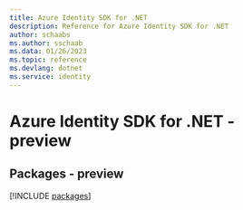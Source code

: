 ```yaml
---
title: Azure Identity SDK for .NET
description: Reference for Azure Identity SDK for .NET
author: schaabs
ms.author: sschaab
ms.data: 01/26/2023
ms.topic: reference
ms.devlang: dotnet
ms.service: identity
---
```

# Azure Identity SDK for .NET - preview
## Packages - preview
[!INCLUDE [packages](identity-index.md)]